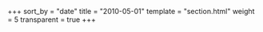 +++
sort_by = "date"
title = "2010-05-01"
template = "section.html"
weight = 5
transparent = true
+++